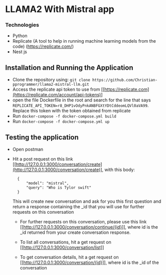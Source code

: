 # LLAMA2 With Mistral app

### Technologies

- Python
- Replicate (A tool to help in running machine learning models from the code) (https://replicate.com/)
- Nest js

## Installation and Running the Application

- Clone the repository using: `git clone https://github.com/Christian-pprogrammer/llama2-mistral-llm.git`
- Access the replicate api token to use from [[https://replicate.com](https://replicate.com/account/api-tokens)]
- open the file Dockerfile in the root and search for the line that says `REPLICATE_API_TOKEN=r8_DHP1vOdyPnkANBFGXtYDtCddeomLQVl0aVA99`. Replace this token with the token obtained from replicate
- Run `docker-compose -f docker-compose.yml build`
- Run `docker-compose -f docker-compose.yml up`

## Testing the application

- Open postman
- Hit a post request on this link [[http://127.0.0.1:3000/conversation/create](http://127.0.0.1:3000/conversation/create)], with this body:
    ```
      {
          "model": "mistral",
          "query": "Who is Tylor swift"
      }
    ```
    This will create new conversation and ask for you this first question and return a response containing the _id that you will use for further requests on this conversation

  - For further requests on this conversation, please use this link [[http://127.0.0.1:3000/conversation/continue/{id}]], where id is the _id returned from your create conversation response.
 
  - To list all conversations, hit a get request on [[http://127.0.0.1:3000/conversation/list]]
  - To get conversation details, hit a get request on [[http://127.0.0.1:3000/conversation/{id}]], where id is the _id of the conversation


